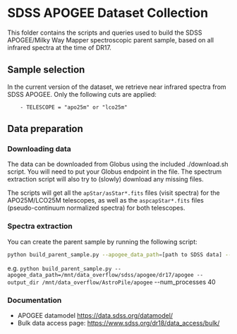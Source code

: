 # SDSS APOGEE Dataset Collection

This folder contains the scripts and queries used to build the SDSS APOGEE/Milky Way Mapper spectroscopic parent sample, based on
all infrared spectra at the time of DR17.

## Sample selection

In the current version of the dataset, we retrieve near infrared spectra from SDSS APOGEE. Only the following
cuts are applied:

```
    - TELESCOPE = "apo25m" or "lco25m"
```

## Data preparation

### Downloading data

The data can be downloaded from Globus using the included ./download.sh script. You will need to put your Globus endpoint in the file. The spectrum extraction script will also try to (slowly) download any missing files.

The scripts will get all the `apStar/asStar*.fits` files (visit spectra) for the APO25M/LCO25M telescopes, as well as the `aspcapStar*.fits` files (pseudo-continuum normalized spectra) for both telescopes.

### Spectra extraction

You can create the parent sample by running the following script:

```bash
python build_parent_sample.py --apogee_data_path=[path to SDSS data] --output_dir=[output directory]
```

e.g. `python build_parent_sample.py --apogee_data_path=/mnt/data_overflow/sdss/apogee/dr17/apogee --output_dir /mnt/data_overflow/AstroPile/apogee` --num_processes 40

### Documentation

- APOGEE datamodel https://data.sdss.org/datamodel/
- Bulk data access page: https://www.sdss.org/dr18/data_access/bulk/
